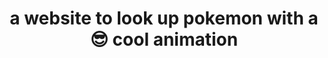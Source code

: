 ---
title: a website to look up pokemon with a 😎 cool animation
permalink: https://github.com/colorlessenergy/pokedex
order: 8
---